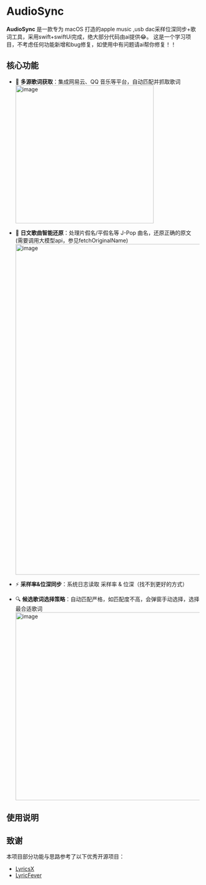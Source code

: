 # AudioSync

**AudioSync** 是一款专为 macOS 打造的apple music ,usb dac采样位深同步+歌词工具，采用swift+swiftUi完成，绝大部分代码由ai提供😂。 这是一个学习项目，不考虑任何功能新增和bug修复，如使用中有问题请ai帮你修复！！

## 核心功能

- 🎵 **多源歌词获取**：集成网易云、QQ 音乐等平台，自动匹配并抓取歌词
  <img width="360" alt="image" src="https://github.com/user-attachments/assets/2f744dce-a968-4adf-be4e-e2be040972b7" />
- 🧠 **日文歌曲智能还原**：处理片假名/平假名等 J-Pop 曲名，还原正确的原文 (需要调用大模型api，参见fetchOriginalName)
  <img width="862" alt="image" src="https://github.com/user-attachments/assets/3951a77f-f043-4625-89de-bb591b19fd4b" />

- ⚡ **采样率&位深同步**：系统日志读取 采样率 & 位深（找不到更好的方式）
- 🔍 **候选歌词选择策略**：自动匹配严格，如匹配度不高，会弹窗手动选择，选择最合适歌词
  <img width="490" alt="image" src="https://github.com/user-attachments/assets/9fd87db2-d633-496f-81c6-40cd8476f843" />


## 使用说明

## 致谢

本项目部分功能与思路参考了以下优秀开源项目：

- [LyricsX](https://github.com/ddddxxx/LyricsX)
- [LyricFever](https://github.com/aviwad/LyricFever)

